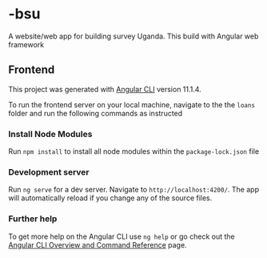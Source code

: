 # -bsu
A website/web app for building survey Uganda. This build with Angular web framework

## Frontend

This project was generated with [Angular CLI](https://github.com/angular/angular-cli) version 11.1.4.

To run the frontend server on your local machine, navigate to the the `loans` folder and run the following commands as instructed

### Install Node Modules

Run `npm install` to install all node modules within the `package-lock.json` file

### Development server

Run `ng serve` for a dev server. Navigate to `http://localhost:4200/`. The app will automatically reload if you change any of the source files.


### Further help

To get more help on the Angular CLI use `ng help` or go check out the [Angular CLI Overview and Command Reference](https://angular.io/cli) page.
